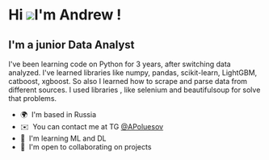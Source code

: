 Hi ![](https://user-images.githubusercontent.com/18350557/176309783-0785949b-9127-417c-8b55-ab5a4333674e.gif)I'm Andrew !
======================================================================================================================================

I'm a junior Data Analyst
-------------------------

I've been learning code on Python for 3 years, after switching data analyzed. I've learned libraries like numpy, pandas, scikit-learn, LightGBM, catboost, xgboost. So also I learned how to scrape and parse data from different sources. I used libraries , like selenium and beautifulsoup for solve that problems.

*   🌍  I'm based in Russia
*   ✉️  You can contact me at TG [@APoluesov](t.me/APoluesov)
*   🧠  I'm learning ML and DL
*   🤝  I'm open to collaborating on projects
